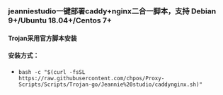 ### jeanniestudio一键部署caddy+nginx二合一脚本，支持 Debian 9+/Ubuntu 18.04+/Centos 7+ 

#### Trojan采用官方脚本安装

#### 安装方式：

* `bash -c "$(curl -fsSL https://raw.githubusercontent.com/chpos/Proxy-Scripts/Scripts/Trojan-go/Jeannie%20studio/caddynginx.sh)"`
